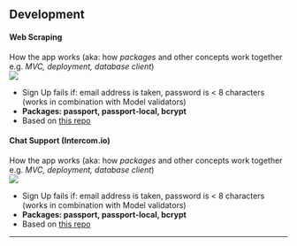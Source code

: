 ## Development

#### Web Scraping
How the app works
(aka: how _packages_ and other concepts work together e.g. _MVC, deployment, database client_)
<br>
![](public/img/newsapi.png)
<br>

* Sign Up fails if: email address is taken, password is < 8 characters (works in combination with Model validators)
* __Packages: passport, passport-local, bcrypt__
* Based on [this repo](https://github.com/primaulia/passport-ref)

#### Chat Support (Intercom.io)
How the app works
(aka: how _packages_ and other concepts work together e.g. _MVC, deployment, database client_)
<br>
![](public/img/newsapi.png)
<br>

* Sign Up fails if: email address is taken, password is < 8 characters (works in combination with Model validators)
* __Packages: passport, passport-local, bcrypt__
* Based on [this repo](https://github.com/primaulia/passport-ref)

---
